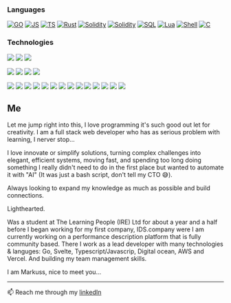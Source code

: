  ### Languages
 
[![GO](https://img.shields.io/badge/-GO-000?&logo=Go)](https://MJEND7.xyz?ref=github)
[![JS](https://img.shields.io/badge/-JavaScript-000?&logo=JavaScript)](https://MJEND7.xyz?ref=github)
[![TS](https://img.shields.io/badge/-TypeScript-000?&logo=TypeScript)](https://MJEND7.xyz?ref=github)
[![Rust](https://img.shields.io/badge/-Rust-000?&logo=Rust)](https://MJEND7.xyz?ref=github)
[![Solidity](https://img.shields.io/badge/-Solidity-000?&logo=Solidity)](https://MJEND7.xyz?ref=github)
[![Solidity](https://img.shields.io/badge/-Python-000?&logo=python)](https://MJEND7.xyz?ref=github)
[![SQL](https://img.shields.io/badge/-SQL-000?&logo=MySQL)](https://MJEND7.xyz?ref=github)
[![Lua](https://img.shields.io/badge/-Lua-000?&logo=Lua&logoColor=007396)](https://MJEND7.xyz?ref=github)
[![Shell](https://img.shields.io/badge/-Shell-000?&logo=Shell&logoColor=007396)](https://MJEND7.xyz?ref=github)
[![C](https://img.shields.io/badge/-C-000?&logo=C&logoColor=007396)](https://MJEND7.xyz?ref=github)


### Technologies

[![](https://img.shields.io/badge/-Node.js-000?&logo=node.js)](https://MJEND7.xyz?ref=github)
[![](https://img.shields.io/badge/-Npm-000?&logo=npm)](https://MJEND7.xyz?ref=github)
[![](https://img.shields.io/badge/-Make-000?&logo=Make)](https://MJEND7.xyz?ref=github)

[![](https://img.shields.io/badge/-linux-000?&logo=linux)](https://MJEND7.xyz?ref=github)
[![](https://img.shields.io/badge/-Docker-000?&logo=Docker)](https://MJEND7.xyz?ref=github)
[![](https://img.shields.io/badge/-VSC-000?&logo=visual-studio-code&logoColor=0769AD)](https://MJEND7.xyz?ref=github)
[![](https://img.shields.io/badge/-Neo-000?&logo=neovim&logoColor=0769AD)](https://MJEND7.xyz?ref=github)

[![](https://img.shields.io/badge/-Web3-000?&logo=Web3.js)](https://MJEND7.xyz?ref=github)
[![](https://img.shields.io/badge/-React-000?&logo=React)](https://MJEND7.xyz?ref=github)
[![](https://img.shields.io/badge/-Unity-000?&logo=unity)](https://MJEND7.xyz?ref=github)
[![](https://img.shields.io/badge/-Svelte-000?&logo=svelte)](https://MJEND7.xyz?ref=github)
[![](https://img.shields.io/badge/-SvelteKit-000?&logo=svelte)](https://MJEND7.xyz?ref=github)
[![](https://img.shields.io/badge/-HTML-000?&logo=html5)](https://MJEND7.xyz?ref=github)
[![](https://img.shields.io/badge/-CSS-000?&logo=css3&logoColor=1572B6)](https://MJEND7.xyz?ref=github)
[![](https://img.shields.io/badge/-Tailwind-000?&logo=tailwind-css)](https://MJEND7.xyz?ref=github)
[![](https://img.shields.io/badge/-Windi-000?&logo=WindiCss)](https://MJEND7.xyz?ref=github)
[![](https://img.shields.io/badge/-Sass-000?&logo=sass&logoColor=CC6699)](https://MJEND7.xyz?ref=github)
[![](https://img.shields.io/badge/-Git-000?&logo=Git)](https://MJEND7.xyz?ref=github)
[![](https://img.shields.io/badge/-Netlify-000?&logo=Netlify)](https://MJEND7.xyz?ref=github)
[![](https://img.shields.io/badge/-Vercel-000?&logo=Vercel)](https://MJEND7.xyz?ref=github)
[![](https://img.shields.io/badge/-AWS-000?&logo=Amazon-AWS&logoColor=F90)](https://MJEND7.xyz?ref=github)
  
## Me
Let me jump right into this, I love programming it's such good out let for creativity. I am a full stack web developer who has as serious problem with learning, I nerver stop...

I love innovate or simplify solutions, turning complex challenges into elegant, efficient systems, moving fast, and spending too long doing something I really didn't need to do in the first place but wanted to automate it with "AI" (It was just a bash script, don't tell my CTO 😅).

Always looking to expand my knowledge as much as possible and build connections.

Lighthearted.

Was a student at The Learning People (IRE) Ltd for about a year and a half before I began working for my first company, IDS.company were I am currently working on a performance description platform that is fully community based. There I work as a lead developer with many technologies & languges: Go, Svelte, Typescript/Javascrip, Digital ocean, AWS and Vercel. And building my team management skills.

 I am Markuss, nice to meet you...
<hr>

📫 Reach me through my [linkedIn](https://www.linkedin.com/in/markuss-cowburn-a814b1219/)

